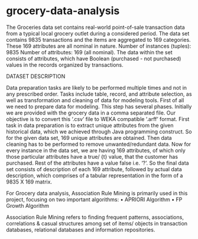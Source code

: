 # grocery-data-analysis

The Groceries data set contains real-world point-of-sale transaction data from a typical local grocery outlet during a considered period. The data set contains 9835 transactions and the items are aggregated to 169 categories. These 169 attributes are all nominal in nature.
           Number of instances (tuples): 9835
           Number of attributes: 169 (all nominal).
The data within the set consists of attributes, which have Boolean (purchased - not purchased) values in the records organized by transactions.

DATASET DESCRIPTION

Data preparation tasks are likely to be performed multiple times and not in any prescribed order. Tasks include table, record, and attribute selection, as well as transformation and cleaning of data for modeling tools.
First of all we need to prepare data for modeling. This step has several phases. Initially we are provided with the grocery data in a comma separated file. Our objective is to convert this ‘.csv’ file to WEKA compatible ‘.arff’ format.
First task in data preparation is to extract unique attributes from the given historical data, which we achieved through Java programming construct. So for the given data set, 169 unique attributes are obtained.
Then data cleaning has to be performed to remove unwanted/redundant data.
Now for every instance in the data set, we are having 169 attributes, of which only those particular attributes have a true/ {t} value, that the customer has purchased. Rest of the attributes have a value false i.e. ‘?’.
So the final data set consists of description of each 169 attribute, followed by actual data description, which comprises of a tabular representation in the form of a 9835 X 169 matrix. 

For Grocery data analysis, Association Rule Mining is primarily used in this project, focusing on two important algorithms:
•	APRIORI Algorithm
•	FP Growth Algorithm

Association Rule Mining refers to finding frequent patterns, associations, correlations & casual structures among set of items/ objects in transaction databases, relational databases and information repositories.
